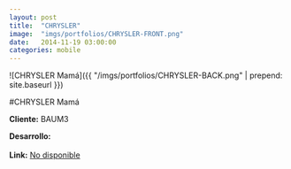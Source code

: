 ```yaml
---
layout:	post
title:	"CHRYSLER"
image:	"imgs/portfolios/CHRYSLER-FRONT.png"
date:   2014-11-19 03:00:00
categories: mobile
---
```

![CHRYSLER Mamá]({{ "/imgs/portfolios/CHRYSLER-BACK.png" | prepend: site.baseurl }})

#CHRYSLER Mamá

**Cliente:** BAUM3

**Desarrollo:** 
<br><br>
**Link:**
<a class="link" href="" target="blank"> No disponible</a>
